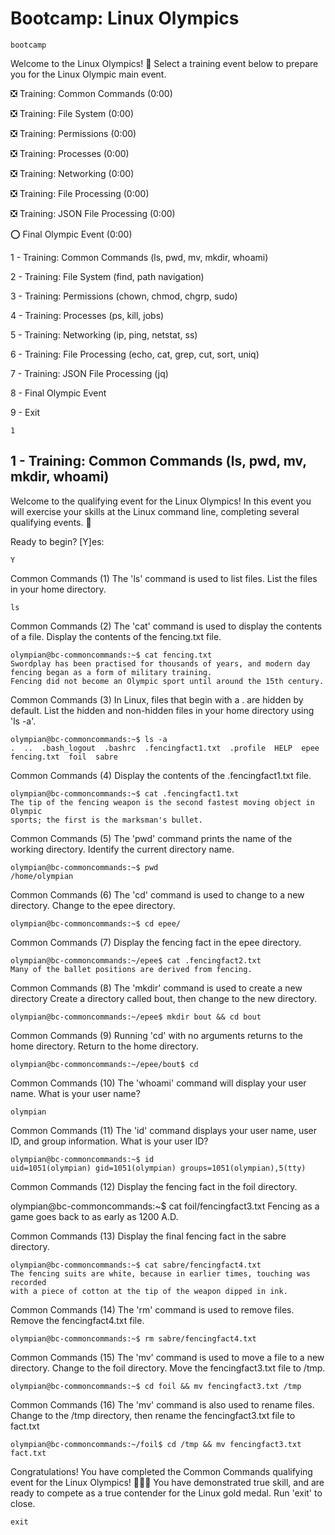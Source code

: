 # Bootcamp: Linux Olympics

    bootcamp

Welcome to the Linux Olympics! 🏅 Select a training event below to prepare you for the Linux Olympic main event.

❎ Training: Common Commands (0:00)

❎ Training: File System (0:00)

❎ Training: Permissions (0:00)

❎ Training: Processes (0:00)

❎ Training: Networking (0:00)

❎ Training: File Processing (0:00)

❎ Training: JSON File Processing (0:00)

⭕️ Final Olympic Event (0:00)

1 - Training: Common Commands (ls, pwd, mv, mkdir, whoami)

2 - Training: File System (find, path navigation)

3 - Training: Permissions (chown, chmod, chgrp, sudo)

4 - Training: Processes (ps, kill, jobs)

5 - Training: Networking (ip, ping, netstat, ss)

6 - Training: File Processing (echo, cat, grep, cut, sort, uniq)

7 - Training: JSON File Processing (jq)

8 - Final Olympic Event 

9 - Exit

    1

## 1 - Training: Common Commands (ls, pwd, mv, mkdir, whoami)

Welcome to the qualifying event for the Linux Olympics!
In this event you will exercise your skills at the Linux command line, completing several qualifying events. 🏅

Ready to begin? [Y]es: 

    Y

Common Commands (1)
The 'ls' command is used to list files.
List the files in your home directory.

    ls

Common Commands (2)
The 'cat' command is used to display the contents of a file.
Display the contents of the fencing.txt file.

    olympian@bc-commoncommands:~$ cat fencing.txt 
    Swordplay has been practised for thousands of years, and modern day fencing began as a form of military training. 
    Fencing did not become an Olympic sport until around the 15th century.

Common Commands (3)
In Linux, files that begin with a . are hidden by default.
List the hidden and non-hidden files in your home directory using 'ls -a'.

    olympian@bc-commoncommands:~$ ls -a
    .  ..  .bash_logout  .bashrc  .fencingfact1.txt  .profile  HELP  epee  fencing.txt  foil  sabre

Common Commands (4)
Display the contents of the .fencingfact1.txt file.

    olympian@bc-commoncommands:~$ cat .fencingfact1.txt 
    The tip of the fencing weapon is the second fastest moving object in Olympic
    sports; the first is the marksman's bullet.

Common Commands (5)
The 'pwd' command prints the name of the working directory.
Identify the current directory name.

    olympian@bc-commoncommands:~$ pwd
    /home/olympian

Common Commands (6)
The 'cd' command is used to change to a new directory.
Change to the epee directory.

    olympian@bc-commoncommands:~$ cd epee/

Common Commands (7)
Display the fencing fact in the epee directory.

    olympian@bc-commoncommands:~/epee$ cat .fencingfact2.txt 
    Many of the ballet positions are derived from fencing.

Common Commands (8)
The 'mkdir' command is used to create a new directory
Create a directory called bout, then change to the new directory.

    olympian@bc-commoncommands:~/epee$ mkdir bout && cd bout

Common Commands (9)
Running 'cd' with no arguments returns to the home directory.
Return to the home directory.

    olympian@bc-commoncommands:~/epee/bout$ cd

Common Commands (10)
The 'whoami' command will display your user name.
What is your user name?

    olympian

Common Commands (11)
The 'id' command displays your user name, user ID, and group information.
What is your user ID?

    olympian@bc-commoncommands:~$ id
    uid=1051(olympian) gid=1051(olympian) groups=1051(olympian),5(tty)

Common Commands (12)
Display the fencing fact in the foil directory.

olympian@bc-commoncommands:~$ cat foil/fencingfact3.txt 
Fencing as a game goes back to as early as 1200 A.D.

Common Commands (13)
Display the final fencing fact in the sabre directory.

    olympian@bc-commoncommands:~$ cat sabre/fencingfact4.txt 
    The fencing suits are white, because in earlier times, touching was recorded
    with a piece of cotton at the tip of the weapon dipped in ink.

Common Commands (14)
The 'rm' command is used to remove files.
Remove the fencingfact4.txt file.

    olympian@bc-commoncommands:~$ rm sabre/fencingfact4.txt 

Common Commands (15)
The 'mv' command is used to move a file to a new directory.
Change to the foil directory. Move the fencingfact3.txt file to /tmp.

    olympian@bc-commoncommands:~$ cd foil && mv fencingfact3.txt /tmp 

Common Commands (16)
The 'mv' command is also used to rename files.
Change to the /tmp directory, then rename the fencingfact3.txt file to fact.txt

    olympian@bc-commoncommands:~/foil$ cd /tmp && mv fencingfact3.txt fact.txt

Congratulations! You have completed the Common Commands qualifying event for the Linux Olympics! 🏅🏅🏅
You have demonstrated true skill, and are ready to compete as a true contender for the Linux gold medal.
Run 'exit' to close.

    exit